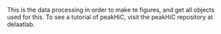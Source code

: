 This is the data processing in order to make te figures, and get all objects used for this.
To see a tutorial of peakHiC, visit the peakHiC repository at delaatlab.
